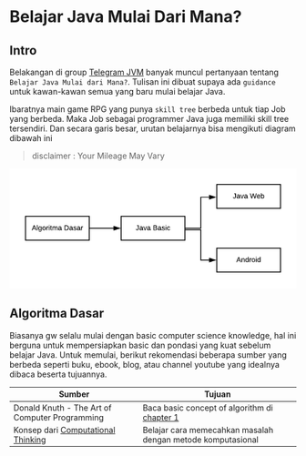 # Belajar Java Mulai Dari Mana?

## Intro

Belakangan di group [Telegram JVM](https://t.me/JVMUserGroup) banyak muncul pertanyaan tentang `Belajar Java Mulai dari Mana?`.  Tulisan ini dibuat supaya ada `guidance`  untuk kawan-kawan semua yang baru mulai belajar Java. 

Ibaratnya main game RPG yang punya `skill tree` berbeda untuk tiap Job yang berbeda. Maka Job sebagai programmer Java juga memiliki skill tree tersendiri. Dan secara garis besar, urutan belajarnya bisa mengikuti diagram dibawah ini

> disclaimer : Your Mileage May Vary

![Diagram belajar Java mulai dari mana](images/diagram.png)

## Algoritma Dasar

Biasanya gw selalu mulai dengan basic computer science knowledge, hal ini berguna untuk mempersiapkan basic dan pondasi yang kuat sebelum belajar Java. Untuk memulai, berikut rekomendasi beberapa sumber yang berbeda seperti buku, ebook, blog, atau channel youtube yang idealnya dibaca beserta tujuannya.

| Sumber | Tujuan |
| ------ | ------ |
| Donald Knuth - The Art of Computer Programming | Baca basic concept of algorithm di [chapter 1](https://en.wikipedia.org/wiki/The_Art_of_Computer_Programming#Volume_1_%E2%80%93_Fundamental_Algorithms) |
| Konsep dari [Computational Thinking](https://www.youtube.com/watch?v=qbnTZCj0ugI) | Belajar cara memecahkan masalah dengan metode komputasional |